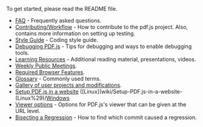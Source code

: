 To get started, please read the README file.

+ [FAQ](wiki/Frequently-Asked-Questions) - Frequently asked questions.
+ [Contributing/Workflow](wiki/Contributing) - How to contribute to the pdf.js project. Also, contains more information on setting up testing.
+ [Style Guide](wiki/Style-Guide) - Coding style guide.
+ [Debugging PDF.js](wiki/Debugging-pdf.js) - Tips for debugging and ways to enable debugging tools.
+ [Learning Resources](wiki/Additional-Learning-Resources) - Additional reading material, presentations, videos.
+ [Weekly Public Meetings](wiki/Weekly-Public-Meetings).
+ [Required Browser Features](wiki/Required-Browser-Features).
+ [Glossary](wiki/Glossary) - Commonly used terms.
+ [Gallery of user projects and modifications](wiki/Gallery-of-user-projects-and-modifications).
+ [Setup PDF.js in a website](wiki/Setup-pdf.js-in-a-website) ([Linux](wiki/Setup-PDF.js-in-a-website-(Linux%29)/[Windows](wiki/Setup-PDF.js-in-a-website-(Windows%29)/Mac)
+ [Viewer options](wiki/Viewer-options) - Options for PDF.js's viewer that can be given at the URL level.
+ [Bisecting a Regression](wiki/Bisecting-a-Regression) - How to find which commit caused a regression.
